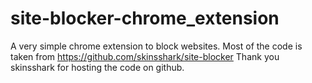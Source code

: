 # site-blocker-chrome_extension
A very simple chrome extension to block websites.
 Most of the code is taken from https://github.com/skinsshark/site-blocker
 Thank you skinsshark for hosting the code on github.
